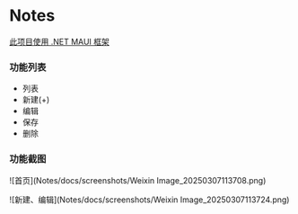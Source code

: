 # Notes

[此项目使用 .NET MAUI 框架](https://learn.microsoft.com/zh-cn/dotnet/maui/tutorials/notes-app/?view=net-maui-9.0)

### 功能列表

+ 列表
+ 新建(+)
+ 编辑
+ 保存
+ 删除

### 功能截图

![首页](Notes/docs/screenshots/Weixin Image_20250307113708.png)

![新建、编辑](Notes/docs/screenshots/Weixin Image_20250307113724.png)
